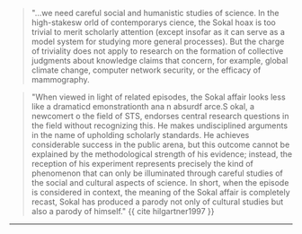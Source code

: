 > "...we need careful social and humanistic studies of science. In the high-stakesw orld of contemporarys cience, the Sokal hoax is too trivial to merit scholarly attention (except insofar as it can serve as a model system for studying more general processes). But the charge of triviality does not apply to research on the formation of collective judgments about knowledge claims that concern, for example, global climate change, computer network security, or the efficacy of mammography.

> "When viewed in light of related episodes, the Sokal affair looks less like a dramaticd emonstrationth ana n absurdf arce.S okal, a newcomert o the field of STS, endorses central research questions in the field without recognizing this. He makes undisciplined arguments in the name of upholding scholarly standards. He achieves considerable success in the public arena, but this outcome cannot be explained by the methodological strength of his evidence; instead, the reception of his experiment represents precisely the kind of phenomenon that can only be illuminated through careful studies of the social and cultural aspects of science. In short, when the episode is considered in context, the meaning of the Sokal affair is completely recast, Sokal has produced a parody not only of cultural studies but also a parody of himself." {{ cite hilgartner1997 }}

****
